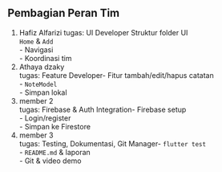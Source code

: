 
## Pembagian Peran Tim                                                        
 1.  Hafiz Alfarizi 
 tugas: UI Developer Struktur folder UI<br> `Home` & `Add`<br>- Navigasi<br>- Koordinasi tim
 2.  Athaya dzaky  
 tugas: Feature Developer- Fitur tambah/edit/hapus catatan<br>- `NoteModel`<br>- Simpan lokal        
 3.  member 2    
 tugas: Firebase & Auth Integration-   Firebase setup<br>- Login/register<br>- Simpan ke Firestore               
 4.  member 3     
 tugas: Testing, Dokumentasi, Git Manager-  `flutter test`<br>- `README.md` & laporan<br>- Git & video demo    
